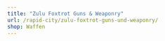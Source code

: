 ```yaml
---
title: "Zulu Foxtrot Guns & Weaponry"
url: /rapid-city/zulu-foxtrot-guns-und-weaponry/
shop: Waffen
---
```

